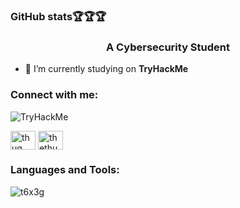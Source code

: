 ### GitHub stats🏆🏆🏆

<!--
**T6X3G/T6X3G** is a ✨ _special_ ✨ repository because its `README.md` (this file) appears on your GitHub profile.

Here are some ideas to get you started:

- 🔭 I’m currently working on ...
- 🌱 I’m currently learning ...
- 👯 I’m looking to collaborate on ...
- 🤔 I’m looking for help with ...
- 💬 Ask me about ...
- 📫 How to reach me: ...
- 😄 Pronouns: ...
- ⚡ Fun fact: ...
-->



<h3 align="center">A Cybersecurity Student</h3>




- 🔭 I’m currently studying on **TryHackMe**

<h3 align="left">Connect with me:</h3>
<p align="left">
  
 

  <img src="https://tryhackme-badges.s3.amazonaws.com/T6X3G.png" alt="TryHackMe">
 

<a href="https://fb.com/togoldor.togoldor.37017" target="blank"><img align="center" src="https://raw.githubusercontent.com/rahuldkjain/github-profile-readme-generator/master/src/images/icons/Social/facebook.svg" alt="thug" height="30" width="40" /></a>
<a href="https://instagram.com/thethug2k" target="blank"><img align="center" src="https://raw.githubusercontent.com/rahuldkjain/github-profile-readme-generator/master/src/images/icons/Social/instagram.svg" alt="thethug2k" height="30" width="40" /></a>
</p>

<h3 align="left">Languages and Tools:</h3>




<p><img align="center" src="https://github-readme-streak-stats.herokuapp.com/?user=t6x3g&theme=dracula" alt="t6x3g" /></p>





